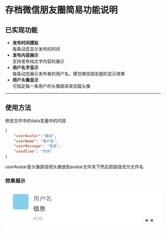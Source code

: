 # 存档微信朋友圈简易功能说明

## 已实现功能

- **发布时间模拟**  
  每条动态显示发布的时间
- **发布内容展示**  
  支持发布纯文字内容的展示
- **用户名字显示**  
  每条动态展示发布者的用户名，模仿微信朋友圈的显示效果
- **用户头像显示**  
  可指定每一条用户的头像路径来加载头像

---

## 使用方法
修改文件中的data变量中的内容
```json
{
    "userAvatar":"路径",
    "userName": "用户名",
    "userMessage": "信息",
    "sendTime": "时间"
}
```
userAvatar是头像路径把头像放到avatar文件夹下然后把路径改为文件名
### 效果展示
![展示](./preview/1.png)